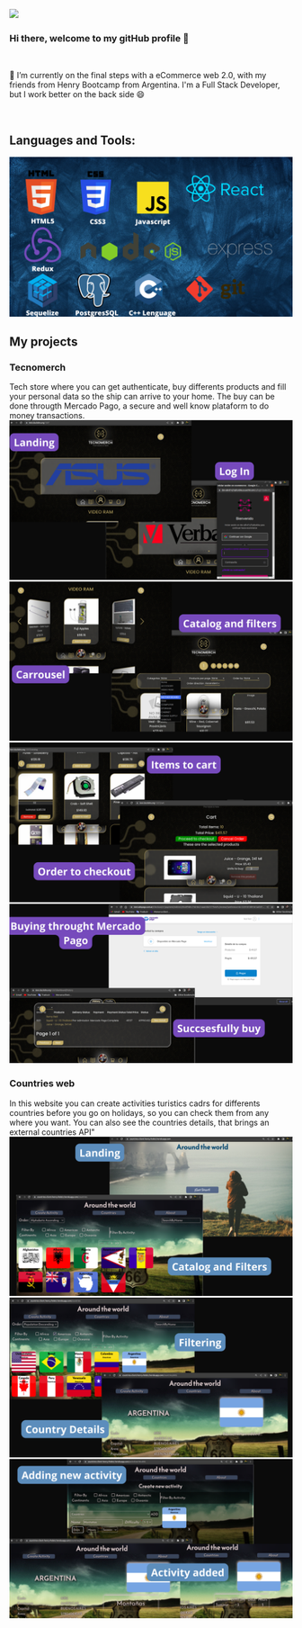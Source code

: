 ![](gif.gif)

### Hi there, welcome to my gitHub profile 👋

</br>
<p>🔭 I’m currently on the final steps with a eCommerce web 2.0, with my friends from Henry Bootcamp from Argentina. I'm a Full Stack Developer, but I work better on the back side 😄</p>

</br>

## Languages and Tools:

![](./images/techs.png)

<!--
**FEDEIZ/FEDEIZ** is a ✨ _special_ ✨ repository because its `README.md` (this file) appears on your GitHub profile.

Here are some ideas to get you started:

- 🔭 I’m currently working on ...
- 🌱 I’m currently learning ...
- 👯 I’m looking to collaborate on ...
- 🤔 I’m looking for help with ...
- 💬 Ask me about ...
- 📫 How to reach me: ...
- 😄 Pronouns: ...
- ⚡ Fun fact: ...
  -->

## My projects

### Tecnomerch

<p> Tech store where you can get authenticate, buy differents products and fill your personal data so the ship can arrive to your home. The buy can be done througth Mercado Pago, a secure and well know plataform to do money transactions.
  <a><img src="https://github.com/FEDEIZ/FEDEIZ/blob/main/images/3.png"></a>
  <a><img src="https://github.com/FEDEIZ/FEDEIZ/blob/main/images/4.png"></a>
  <a><img src="https://github.com/FEDEIZ/FEDEIZ/blob/main/images/5.png"></a>
  <a><img src="https://github.com/FEDEIZ/FEDEIZ/blob/main/images/6.png"></a>
</p>

### Countries web

<p> In this website you can create activities turistics cadrs for differents countries before you go on holidays, so you can check them from any where you want. You can also see the countries details, that brings an external countries API"
  <a><img src="https://github.com/FEDEIZ/FEDEIZ/blob/main/images/7.png"></a>
  <a><img src="https://github.com/FEDEIZ/FEDEIZ/blob/main/images/8.png"></a>
  <a><img src="https://github.com/FEDEIZ/FEDEIZ/blob/main/images/9.png"></a>
</p>
